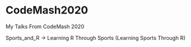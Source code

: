 # CodeMash2020
My Talks From CodeMash 2020

Sports_and_R -> Learning R Through Sports (Learning Sports Through R)

